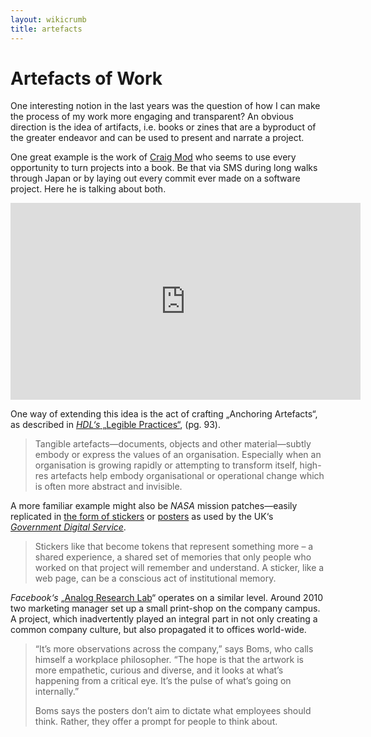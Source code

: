```yaml
---
layout: wikicrumb 
title: artefacts
---
```

# Artefacts of Work

One interesting notion in the last years was the question of how I can make the process of my work more engaging and transparent? An obvious direction is the idea of artifacts, i.e. books or zines that are a byproduct of the greater endeavor and can be used to present and narrate a project.

One great example is the work of [Craig Mod][1] who seems to use every opportunity to turn projects into a book. Be that via SMS during long walks through Japan or by laying out every commit ever made on a software project. Here he is talking about both.

<iframe width="560" height="315" src="https://www.youtube.com/embed/k-Oveq6mwiA" frameborder="0" allow="accelerometer; autoplay; clipboard-write; encrypted-media; gyroscope; picture-in-picture" allowfullscreen></iframe>

One way of extending this idea is the act of crafting „Anchoring Artefacts“, as described in [_HDL‘s_ „Legible Practices“][2], (pg. 93).

> Tangible artefacts—documents, objects and other material—subtly embody or express the values of an organisation. Especially when an organisation is growing rapidly or attempting to transform itself, high-res artefacts help embody organisational or operational change which is often more abstract and invisible.

A more familiar example might also be _NASA_ mission patches—easily replicated in [the form of stickers][3] or [posters][4] as used by the UK‘s _[Government Digital Service][5]_.

> Stickers like that become tokens that represent something more – a shared experience, a shared set of memories that only people who worked on that project will remember and understand. A sticker, like a web page, can be a conscious act of institutional memory.

_Facebook‘s_ „[Analog Research Lab][7]“ operates on a similar level. Around 2010 two marketing manager set up a small print-shop on the company campus. A project, which inadvertently played an integral part in not only creating a common company culture, but also propagated it to offices world-wide.

> “It’s more observations across the company,” says Boms, who calls himself a workplace philosopher. “The hope is that the artwork is more empathetic, curious and diverse, and it looks at what’s happening from a critical eye. It’s the pulse of what’s going on internally.”  
> 
> Boms says the posters don’t aim to dictate what employees should think.  Rather, they offer a prompt for people to think about.

[1]:	https://twitter.com/craigmod
[2]:	http://helsinkidesignlab.org/pages/legible-practises.html
[3]:	https://gilest.org/2017/stickers/
[4]:	https://gilest.org/2018/posters/
[5]:	https://gds.blog.gov.uk/
[6]:	https://outofoffice.room.com/wp-content/uploads/2019/04/Facebook-Analog-Lab-Early-Prints-1.jpg
[7]:	https://outofoffice.room.com/inside-facebook-analog-research-lab/